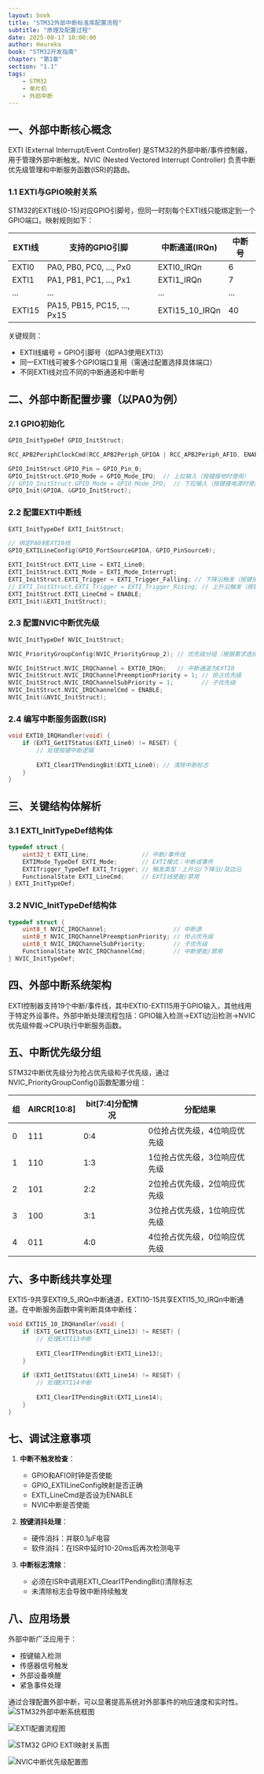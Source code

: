 ```yaml
---
layout: book
title: "STM32外部中断标准库配置流程"
subtitle: "原理及配置过程"
date: 2025-08-17 10:00:00
author: Heureka
book: "STM32开发指南"
chapter: "第1章"
section: "1.1"
tags: 
    - STM32
    - 单片机
    - 外部中断
---
```





## 一、外部中断核心概念

EXTI (External Interrupt/Event Controller) 是STM32的外部中断/事件控制器，用于管理外部中断触发。NVIC (Nested Vectored Interrupt Controller) 负责中断优先级管理和中断服务函数(ISR)的路由。

### 1.1 EXTI与GPIO映射关系

STM32的EXTI线(0-15)对应GPIO引脚号，但同一时刻每个EXTI线只能绑定到一个GPIO端口。映射规则如下：

| EXTI线 | 支持的GPIO引脚 | 中断通道(IRQn) | 中断号 |
|--------|---------------|----------------|--------|
| EXTI0  | PA0, PB0, PC0, ..., Px0 | EXTI0_IRQn | 6 |
| EXTI1  | PA1, PB1, PC1, ..., Px1 | EXTI1_IRQn | 7 |
| ...    | ...           | ...            | ...    |
| EXTI15 | PA15, PB15, PC15, ..., Px15 | EXTI15_10_IRQn | 40 |

关键规则：
- EXTI线编号 = GPIO引脚号（如PA3使用EXTI3）
- 同一EXTI线可被多个GPIO端口复用（需通过配置选择具体端口）
- 不同EXTI线对应不同的中断通道和中断号

## 二、外部中断配置步骤（以PA0为例）

### 2.1 GPIO初始化

```c
GPIO_InitTypeDef GPIO_InitStruct;

RCC_APB2PeriphClockCmd(RCC_APB2Periph_GPIOA | RCC_APB2Periph_AFIO, ENABLE);

GPIO_InitStruct.GPIO_Pin = GPIO_Pin_0;
GPIO_InitStruct.GPIO_Mode = GPIO_Mode_IPU;  // 上拉输入（按键接地时使用）
// GPIO_InitStruct.GPIO_Mode = GPIO_Mode_IPD;  // 下拉输入（按键接电源时使用）
GPIO_Init(GPIOA, &GPIO_InitStruct);
```

### 2.2 配置EXTI中断线

```c
EXTI_InitTypeDef EXTI_InitStruct;

// 绑定PA0到EXTI0线
GPIO_EXTILineConfig(GPIO_PortSourceGPIOA, GPIO_PinSource0);

EXTI_InitStruct.EXTI_Line = EXTI_Line0;
EXTI_InitStruct.EXTI_Mode = EXTI_Mode_Interrupt;
EXTI_InitStruct.EXTI_Trigger = EXTI_Trigger_Falling; // 下降沿触发（按键按下）
// EXTI_InitStruct.EXTI_Trigger = EXTI_Trigger_Rising; // 上升沿触发（按键释放）
EXTI_InitStruct.EXTI_LineCmd = ENABLE;
EXTI_Init(&EXTI_InitStruct);
```

### 2.3 配置NVIC中断优先级

```c
NVIC_InitTypeDef NVIC_InitStruct;

NVIC_PriorityGroupConfig(NVIC_PriorityGroup_2); // 优先级分组（根据需求选择）

NVIC_InitStruct.NVIC_IRQChannel = EXTI0_IRQn;   // 中断通道为EXTI0
NVIC_InitStruct.NVIC_IRQChannelPreemptionPriority = 1; // 抢占优先级
NVIC_InitStruct.NVIC_IRQChannelSubPriority = 1;        // 子优先级
NVIC_InitStruct.NVIC_IRQChannelCmd = ENABLE;
NVIC_Init(&NVIC_InitStruct);
```

### 2.4 编写中断服务函数(ISR)

```c
void EXTI0_IRQHandler(void) {
    if (EXTI_GetITStatus(EXTI_Line0) != RESET) {
        // 处理按键中断逻辑
        
        EXTI_ClearITPendingBit(EXTI_Line0); // 清除中断标志
    }
}
```

## 三、关键结构体解析

### 3.1 EXTI_InitTypeDef结构体

```c
typedef struct {
    uint32_t EXTI_Line;               // 中断/事件线
    EXTIMode_TypeDef EXTI_Mode;       // EXTI模式：中断或事件
    EXTITrigger_TypeDef EXTI_Trigger; // 触发类型：上升沿/下降沿/双边沿
    FunctionalState EXTI_LineCmd;     // EXTI线使能/禁用
} EXTI_InitTypeDef;
```

### 3.2 NVIC_InitTypeDef结构体

```c
typedef struct {
    uint8_t NVIC_IRQChannel;                   // 中断源
    uint8_t NVIC_IRQChannelPreemptionPriority; // 抢占优先级
    uint8_t NVIC_IRQChannelSubPriority;        // 子优先级
    FunctionalState NVIC_IRQChannelCmd;        // 中断使能/禁用
} NVIC_InitTypeDef;
```

## 四、外部中断系统架构

EXTI控制器支持19个中断/事件线，其中EXTI0-EXTI15用于GPIO输入，其他线用于特定外设事件。外部中断处理流程包括：GPIO输入检测→EXTI边沿检测→NVIC优先级仲裁→CPU执行中断服务函数。

## 五、中断优先级分组

STM32中断优先级分为抢占优先级和子优先级，通过NVIC_PriorityGroupConfig()函数配置分组：

| 组 | AIRCR[10:8] | bit[7:4]分配情况 | 分配结果 |
|----|-------------|------------------|----------|
| 0  | 111         | 0:4              | 0位抢占优先级，4位响应优先级 |
| 1  | 110         | 1:3              | 1位抢占优先级，3位响应优先级 |
| 2  | 101         | 2:2              | 2位抢占优先级，2位响应优先级 |
| 3  | 100         | 3:1              | 3位抢占优先级，1位响应优先级 |
| 4  | 011         | 4:0              | 4位抢占优先级，0位响应优先级 |

## 六、多中断线共享处理

EXTI5-9共享EXTI9_5_IRQn中断通道，EXTI10-15共享EXTI15_10_IRQn中断通道。在中断服务函数中需判断具体中断线：

```c
void EXTI15_10_IRQHandler(void) {
    if (EXTI_GetITStatus(EXTI_Line13) != RESET) {
        // 处理EXTI13中断
        
        EXTI_ClearITPendingBit(EXTI_Line13);
    }
    
    if (EXTI_GetITStatus(EXTI_Line14) != RESET) {
        // 处理EXTI14中断
        
        EXTI_ClearITPendingBit(EXTI_Line14);
    }
}
```

## 七、调试注意事项

1. **中断不触发检查**：
   - GPIO和AFIO时钟是否使能
   - GPIO_EXTILineConfig映射是否正确
   - EXTI_LineCmd是否设为ENABLE
   - NVIC中断是否使能

2. **按键消抖处理**：
   - 硬件消抖：并联0.1μF电容
   - 软件消抖：在ISR中延时10-20ms后再次检测电平

3. **中断标志清除**：
   - 必须在ISR中调用EXTI_ClearITPendingBit()清除标志
   - 未清除标志会导致中断持续触发

## 八、应用场景

外部中断广泛应用于：
- 按键输入检测
- 传感器信号触发
- 外部设备唤醒
- 紧急事件处理

通过合理配置外部中断，可以显著提高系统对外部事件的响应速度和实时性。
![STM32外部中断系统框图](https://p3-search.byteimg.com/obj/labis/453281248a1c889b5ad3afe316c05f16)

![EXTI配置流程图](https://p3-search.byteimg.com/obj/labis/3c811617cc719f2adc821cf9c6911710)

![STM32 GPIO EXTI映射关系图](https://p3-search.byteimg.com/obj/labis/1e25d50df3dd158554f0528388aa9033)

![NVIC中断优先级配置图](https://p3-search.byteimg.com/obj/labis/28450ca162534dcbb73f74ec8fb95902)